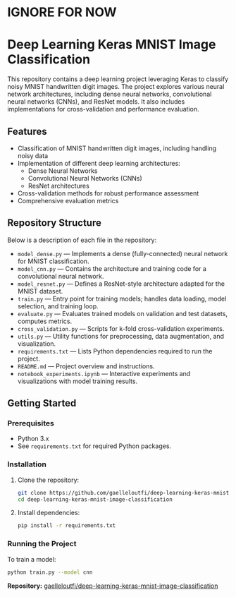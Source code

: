 # IGNORE FOR NOW
# Deep Learning Keras MNIST Image Classification

This repository contains a deep learning project leveraging Keras to classify noisy MNIST handwritten digit images. The project explores various neural network architectures, including dense neural networks, convolutional neural networks (CNNs), and ResNet models. It also includes implementations for cross-validation and performance evaluation.

## Features

- Classification of MNIST handwritten digit images, including handling noisy data
- Implementation of different deep learning architectures:
  - Dense Neural Networks
  - Convolutional Neural Networks (CNNs)
  - ResNet architectures
- Cross-validation methods for robust performance assessment
- Comprehensive evaluation metrics

## Repository Structure

Below is a description of each file in the repository:

- `model_dense.py` — Implements a dense (fully-connected) neural network for MNIST classification.
- `model_cnn.py` — Contains the architecture and training code for a convolutional neural network.
- `model_resnet.py` — Defines a ResNet-style architecture adapted for the MNIST dataset.
- `train.py` — Entry point for training models; handles data loading, model selection, and training loop.
- `evaluate.py` — Evaluates trained models on validation and test datasets, computes metrics.
- `cross_validation.py` — Scripts for k-fold cross-validation experiments.
- `utils.py` — Utility functions for preprocessing, data augmentation, and visualization.
- `requirements.txt` — Lists Python dependencies required to run the project.
- `README.md` — Project overview and instructions.
- `notebook_experiments.ipynb` — Interactive experiments and visualizations with model training results.

## Getting Started

### Prerequisites

- Python 3.x
- See `requirements.txt` for required Python packages.

### Installation

1. Clone the repository:
   ```bash
   git clone https://github.com/gaelleloutfi/deep-learning-keras-mnist-image-classification.git
   cd deep-learning-keras-mnist-image-classification
   ```
2. Install dependencies:
   ```bash
   pip install -r requirements.txt
   ```

### Running the Project

To train a model:
```bash
python train.py --model cnn
```

**Repository:** [gaelleloutfi/deep-learning-keras-mnist-image-classification](https://github.com/gaelleloutfi/deep-learning-keras-mnist-image-classification)
